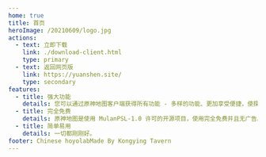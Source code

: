 ```yaml
---
home: true
title: 首页
heroImage: /20210609/logo.jpg
actions:
  - text: 立即下载
    link: ./download-client.html
    type: primary
  - text: 返回网页版
    link: https://yuanshen.site/
    type: secondary
features:
  - title: 强大功能
    details: 您可以通过原神地图客户端获得所有功能 - 多样的功能、更加享受便捷，使探索大世界变得更加得心应手。
  - title: 完全免费
    details: 原神地图是使用 MulanPSL-1.0 许可的开源项目，使用完全免费并且无广告。
  - title: 简单易用
    details: 一切都刚刚好。
footer: Chinese hoyolabMade By Kongying Tavern
---
```

